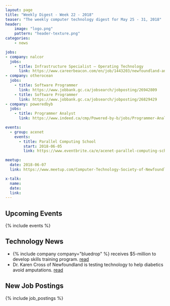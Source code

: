 ```yaml
---
layout: page
title: "Weekly Digest - Week 22 - 2018"
teaser: "The weekly computer technology digest for May 25 - 31, 2018"
header:
    image: "logo.png"
    pattern: "header-texture.png"
categories:
    - news

jobs:
- company: nalcor
  jobs:
    - title: Infrastructure Specialist – Operating Technology
      link: https://www.careerbeacon.com/en/job/1443203/newfoundland-and-labrador-hydro/infrastructure-specialist-operating-technology-it-ot/st-john-s
- company: otherocean
  jobs:
    - title: Software Programmer
      link: https://www.jobbank.gc.ca/jobsearch/jobposting/26942809
    - title: Software Programmer
      link: https://www.jobbank.gc.ca/jobsearch/jobposting/26829429
- company: poweredbyb
  jobs:
    - title: Programmer Analyst
      link: https://www.indeed.ca/cmp/Powered-by-b/jobs/Programmer-Analyst-1bfe0e0330f93cc9?q=powered+by+b&vjs=3

events:
  - group: acenet
    events:
      - title: Parallel Computing School
        start: 2018-06-05
        link: https://www.eventbrite.ca/e/acenet-parallel-computing-school-tickets-44593415105?aff=es2

meetup:
  date: 2018-06-07
  link: https://www.meetup.com/Computer-Technology-Society-of-Newfoundland-and-Labrador/events/250921493/

x-talk:
  name: 
  date: 
  link: 
---
```


## Upcoming Events
{% include events %}

## Technology News

* {% include company company="bluedrop" %} receives $5-million to develop skills training program. [read](http://vocm.com/news/bluedrop-receives-5-million-to-develop-skills-training-program/)
* Dr. Karen Cross of Newfoundland is testing technology to help diabetics avoid amputations. [read](http://www.cbc.ca/news/canada/newfoundland-labrador/mimosa-in-second-trial-stage-1.4673310)

## New Job Postings
{% include job_postings %}
